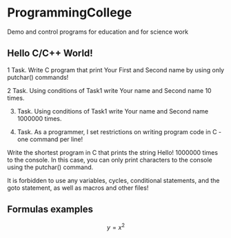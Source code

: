 # ProgrammingCollege
Demo and control programs for education and for science work

## Hello C/C++ World!
1 Task. Write C program that print Your First and Second name by using only putchar() commands!

2 Task. Using conditions of Task1 write Your name and Second name 10 times.

3. Task.  Using conditions of Task1 write Your name and Second name 1000000 times.
 
4. Task. As a programmer, I set restrictions on writing program code in C - one command per line!

Write the shortest program in C that prints the string Hello! 1000000 times to the console. 
In this case, you can only print characters to the console using the putchar() command.

It is forbidden to use any variables, cycles, conditional statements, and the goto statement, as well as macros and other files!

## Formulas examples
$$
 y=x^2
$$
